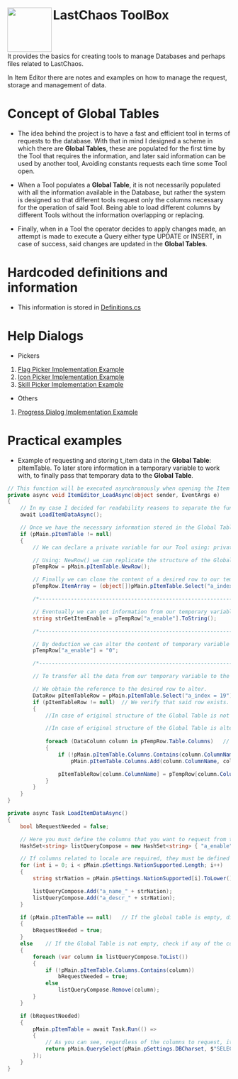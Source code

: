 # LastChaos ToolBox <img align="left" src="https://user-images.githubusercontent.com/5092697/138568453-9cbbedb8-7889-4a9d-ac72-5d2dae9bae9f.png" width="100px">

<br/>
<br/>

It provides the basics for creating tools to manage Databases and perhaps files related to LastChaos.

In Item Editor there are notes and examples on how to manage the request, storage and management of data.


# Concept of Global Tables
* The idea behind the project is to have a fast and efficient tool in terms of requests to the database. With that in mind I designed a scheme in which there are __Global Tables__, these are populated for the first time by the Tool that requires the information, and later said information can be used by another tool, Avoiding constants requests each time some Tool open.

* When a Tool populates a __Global Table__, it is not necessarily populated with all the information available in the Database, but rather the system is designed so that different tools request only the columns necessary for the operation of said Tool. Being able to load different columns by different Tools without the information overlapping or replacing.

* Finally, when in a Tool the operator decides to apply changes made, an attempt is made to execute a Query either type UPDATE or INSERT, in case of success, said changes are updated in the __Global Tables__.

# Hardcoded definitions and information
* This information is stored in [Definitions.cs](Definitions.cs)

# Help Dialogs
* Pickers
1) [Flag Picker Implementation Example](FlagPicker.cs)
2) [Icon Picker Implementation Example](IconPicker.cs)
3) [Skill Picker Implementation Example](SkillPicker.cs)

* Others
1) [Progress Dialog Implementation Example](ProgressDialog.cs)


# Practical examples
* Example of requesting and storing t_item data in the __Global Table__: pItemTable. To later store information in a temporary variable to work with, to finally pass that temporary data to the __Global Table__.

```c#
// This function will be executed asynchronously when opening the Item Editor Tool
private async void ItemEditor_LoadAsync(object sender, EventArgs e)
{
	// In my case I decided for readability reasons to separate the functions that request and store information in the __Global Tables__ into 3 different asynchronous functions. Taking this into account, I decided to use: <a href="hhttps://learn.microsoft.com/es-es/dotnet/api/system.threading.tasks.task.whenall?view=net-8.0">await Task.WhenAll</a>. But to simplify the explanation, I will do it with a single asynchronous function.
	await LoadItemDataAsync();

	// Once we have the necessary information stored in the Global Table, we can proceed to create a temporary Row based on the structure and data of the Global Table, but outside of it.
	if (pMain.pItemTable != null)
	{
		// We can declare a private variable for our Tool using: private DataRow pTempRow; if necessary

		// Using: NewRow() we can replicate the structure of the Global Table in a single row.
		pTempRow = pMain.pItemTable.NewRow();

		// Finally we can clone the content of a desired row to our temporary variable. To later be able to work with said variable and its content temporarily, without adulterating the content of the Global Table.
		pTempRow.ItemArray = (object[])pMain.pItemTable.Select("a_index = 19")[0].ItemArray.Clone();

		/*------------------------------------------------------------------*/

		// Eventually we can get information from our temporary variable by doing the following.
		string strGetItemEnable = pTempRow["a_enable"].ToString();

		/*------------------------------------------------------------------*/

		// By deduction we can alter the content of temporary variable by doing:
		pTempRow["a_enable"] = "0";

		/*------------------------------------------------------------------*/

		// To transfer all the data from our temporary variable to the Global Table we can do the following...

		// We obtain the reference to the desired row to alter.
		DataRow pItemTableRow = pMain.pItemTable.Select("a_index = 19").FirstOrDefault();
		if (pItemTableRow != null)	// We verify that said row exists.
		{
			//In case of original structure of the Global Table is not altered we can do: pItemTableRow.ItemArray = pTempRow.ItemArray;

			//In case of original structure of the Global Table is altered we can do the following...
			
			foreach (DataColumn column in pTempRow.Table.Columns)	// We can iterate through all the columns of the temporary variable.
			{
				if (!pMain.pItemTable.Columns.Contains(column.ColumnName))	// In case any of the columns do not exist in the Global Table.
					pMain.pItemTable.Columns.Add(column.ColumnName, column.DataType);	// We add it. Keep in mind, this adds the column only for a single row, the rest will not have that new column.

				pItemTableRow[column.ColumnName] = pTempRow[column.ColumnName];	// Finally we write the values of all the columns of the Global Table with the data of the temporary variable.
			}
		}
	}
}

private async Task LoadItemDataAsync()
{
	bool bRequestNeeded = false;

	// Here you must define the columns that you want to request from the Database.
	HashSet<string> listQueryCompose = new HashSet<string> { "a_enable", "a_texture_id", "a_texture_row", "a_texture_col" };

	// If columns related to locale are required, they must be defined here.
	for (int i = 0; i < pMain.pSettings.NationSupported.Length; i++)
	{
		string strNation = pMain.pSettings.NationSupported[i].ToLower();

		listQueryCompose.Add("a_name_" + strNation);
		listQueryCompose.Add("a_descr_" + strNation);
	}

	if (pMain.pItemTable == null)	// If the global table is empty, directly indicate that a Query must be executed requesting all previously defined columns
	{
		bRequestNeeded = true;
	}
	else	// If the Global Table is not empty, check if any of the columns to request are already present. To remove it from the Query and not request redundant information.
	{
		foreach (var column in listQueryCompose.ToList())
		{
			if (!pMain.pItemTable.Columns.Contains(column))
				bRequestNeeded = true;
			else
				listQueryCompose.Remove(column);
		}
	}

	if (bRequestNeeded)
	{
		pMain.pItemTable = await Task.Run(() =>
		{
			// As you can see, regardless of the columns to request, it is always necessary to request the reference column, in this case a_index. Because this column will be used for the storage/overwriting process of the Global Table.
			return pMain.QuerySelect(pMain.pSettings.DBCharset, $"SELECT a_index, {string.Join(",", listQueryCompose)} FROM {pMain.pSettings.DBData}.t_item ORDER BY a_index;");
		});
	}
}
```
